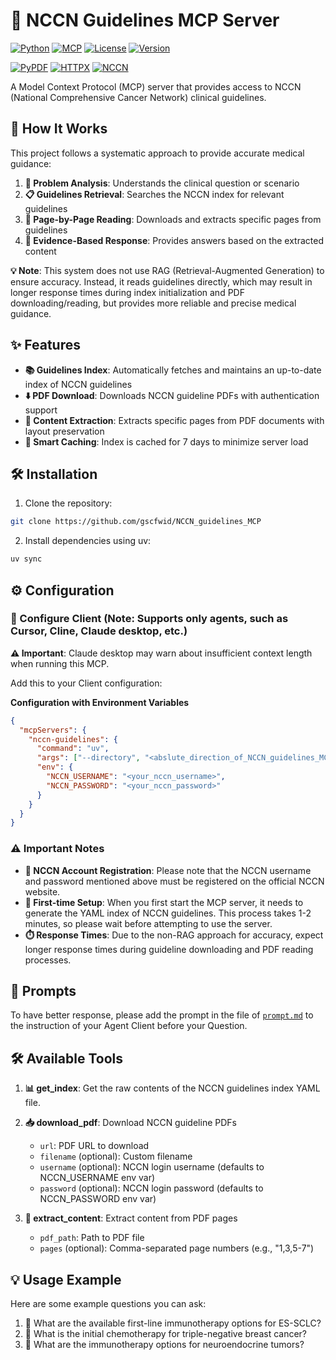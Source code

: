 # 🏥 NCCN Guidelines MCP Server

[![Python](https://img.shields.io/badge/python-3.11+-blue.svg)](https://www.python.org/)
[![MCP](https://img.shields.io/badge/MCP-v1.11.0-green.svg)](https://modelcontextprotocol.io/)
[![License](https://img.shields.io/badge/license-MIT-blue.svg)](LICENSE)
[![Version](https://img.shields.io/badge/version-0.1.0-orange.svg)](https://github.com/gscfwid/nccn_mcp/releases)

[![PyPDF](https://img.shields.io/badge/PyPDF-5.8.0+-lightblue.svg)](https://pypdf.readthedocs.io/)
[![HTTPX](https://img.shields.io/badge/HTTPX-async-purple.svg)](https://www.python-httpx.org/)
[![NCCN](https://img.shields.io/badge/NCCN-Guidelines-red.svg)](https://www.nccn.org/)

A Model Context Protocol (MCP) server that provides access to NCCN (National Comprehensive Cancer Network) clinical guidelines.

## 🔬 How It Works

This project follows a systematic approach to provide accurate medical guidance:
1. **🧠 Problem Analysis**: Understands the clinical question or scenario
2. **📋 Guidelines Retrieval**: Searches the NCCN index for relevant guidelines
3. **📄 Page-by-Page Reading**: Downloads and extracts specific pages from guidelines
4. **🎯 Evidence-Based Response**: Provides answers based on the extracted content

**💡 Note**: This system does not use RAG (Retrieval-Augmented Generation) to ensure accuracy. Instead, it reads guidelines directly, which may result in longer response times during index initialization and PDF downloading/reading, but provides more reliable and precise medical guidance.

## ✨ Features

- **📚 Guidelines Index**: Automatically fetches and maintains an up-to-date index of NCCN guidelines
- **⬇️ PDF Download**: Downloads NCCN guideline PDFs with authentication support
- **📝 Content Extraction**: Extracts specific pages from PDF documents with layout preservation
- **🚀 Smart Caching**: Index is cached for 7 days to minimize server load

## 🛠️ Installation

1. Clone the repository:
```bash
git clone https://github.com/gscfwid/NCCN_guidelines_MCP
```

2. Install dependencies using uv:
```bash
uv sync
```

## ⚙️ Configuration

### 🔧 Configure Client (Note: Supports only agents, such as Cursor, Cline, Claude desktop, etc.)

**⚠️ Important**: Claude desktop may warn about insufficient context length when running this MCP.

Add this to your Client configuration:

**Configuration with Environment Variables**
```json
{
  "mcpServers": {
    "nccn-guidelines": {
      "command": "uv",
      "args": ["--directory", "<abslute_direction_of_NCCN_guidelines_MCP>", "run", "server.py"],
      "env": {
        "NCCN_USERNAME": "<your_nccn_username>",
        "NCCN_PASSWORD": "<your_nccn_password>"
      }
    }
  }
}
```

### ⚠️ Important Notes

- **👤 NCCN Account Registration**: Please note that the NCCN username and password mentioned above must be registered on the official NCCN website.
- **🚀 First-time Setup**: When you first start the MCP server, it needs to generate the YAML index of NCCN guidelines. This process takes 1-2 minutes, so please wait before attempting to use the server.
- **⏱️ Response Times**: Due to the non-RAG approach for accuracy, expect longer response times during guideline downloading and PDF reading processes.

## 💬 Prompts

To have better response, please add the prompt in the file of [`prompt.md`](./prompt.md) to the instruction of your Agent Client before your Question.

## 🛠️ Available Tools

1. **📊 get_index**: Get the raw contents of the NCCN guidelines index YAML file.

2. **📥 download_pdf**: Download NCCN guideline PDFs
   - `url`: PDF URL to download
   - `filename` (optional): Custom filename
   - `username` (optional): NCCN login username (defaults to NCCN_USERNAME env var)
   - `password` (optional): NCCN login password (defaults to NCCN_PASSWORD env var)

3. **📖 extract_content**: Extract content from PDF pages
   - `pdf_path`: Path to PDF file
   - `pages` (optional): Comma-separated page numbers (e.g., "1,3,5-7")

## 💡 Usage Example

Here are some example questions you can ask:

1. 🔬 What are the available first-line immunotherapy options for ES-SCLC?
2. 🎯 What is the initial chemotherapy for triple-negative breast cancer?
3. 🧬 What are the immunotherapy options for neuroendocrine tumors?
